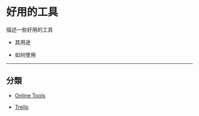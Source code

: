 # 好用的工具

描述一些好用的工具

- 其用途

- 如何使用

---

## 分類

- [Online Tools](./OnlineTools/README.md)

- [Trello](./Trello/README.md)
